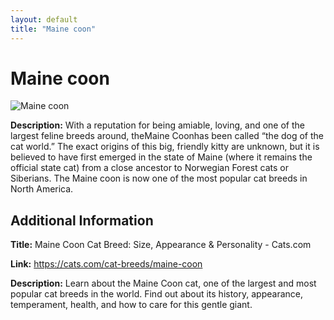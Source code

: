 ```yaml
---
layout: default
title: "Maine coon"
---
```


# Maine coon

![Maine coon](https://www.trupanion.com/images/trupanionwebsitelibraries/pet-blogs/maine-coon-with-ball-1-.jpg?sfvrsn=7f6a7c40_4)

**Description:** With a reputation for being amiable, loving, and one of the largest feline breeds around, theMaine Coonhas been called “the dog of the cat world.” The exact origins of this big, friendly kitty are unknown, but it is believed to have first emerged in the state of Maine (where it remains the official state cat) from a close ancestor to Norwegian Forest cats or Siberians. The Maine coon is now one of the most popular cat breeds in North America.

## Additional Information

**Title:** Maine Coon Cat Breed: Size, Appearance & Personality - Cats.com

**Link:** https://cats.com/cat-breeds/maine-coon

**Description:** Learn about the Maine Coon cat, one of the largest and most popular cat breeds in the world. Find out about its history, appearance, temperament, health, and how to care for this gentle giant.

